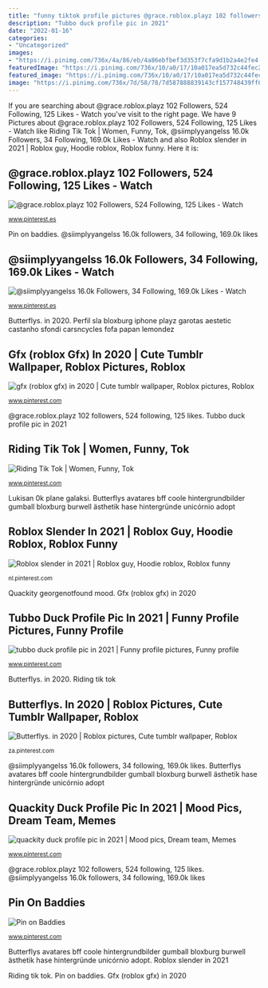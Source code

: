 ```yaml
---
title: "funny tiktok profile pictures @grace.roblox.playz 102 followers, 524 following, 125 likes"
description: "Tubbo duck profile pic in 2021"
date: "2022-01-16"
categories:
- "Uncategorized"
images:
- "https://i.pinimg.com/736x/4a/86/eb/4a86ebfbef3d353f7cfa9d1b2a4e2fe4.jpg"
featuredImage: "https://i.pinimg.com/736x/10/a0/17/10a017ea5d732c44fec20b1c1d93e53b.jpg"
featured_image: "https://i.pinimg.com/736x/10/a0/17/10a017ea5d732c44fec20b1c1d93e53b.jpg"
image: "https://i.pinimg.com/736x/7d/58/78/7d587888839143cf157748439ff0827e.jpg"
---
```


If you are searching about @grace.roblox.playz 102 Followers, 524 Following, 125 Likes - Watch you've visit to the right page. We have 9 Pictures about @grace.roblox.playz 102 Followers, 524 Following, 125 Likes - Watch like Riding Tik Tok | Women, Funny, Tok, @siimplyyangelss 16.0k Followers, 34 Following, 169.0k Likes - Watch and also Roblox slender in 2021 | Roblox guy, Hoodie roblox, Roblox funny. Here it is:

## @grace.roblox.playz 102 Followers, 524 Following, 125 Likes - Watch

![@grace.roblox.playz 102 Followers, 524 Following, 125 Likes - Watch](https://i.pinimg.com/736x/7d/58/78/7d587888839143cf157748439ff0827e.jpg "Butterflys avatares bff coole hintergrundbilder gumball bloxburg burwell ästhetik hase hintergründe unicórnio adopt")

<small>www.pinterest.es</small>

Pin on baddies. @siimplyyangelss 16.0k followers, 34 following, 169.0k likes

## @siimplyyangelss 16.0k Followers, 34 Following, 169.0k Likes - Watch

![@siimplyyangelss 16.0k Followers, 34 Following, 169.0k Likes - Watch](https://i.pinimg.com/736x/4a/86/eb/4a86ebfbef3d353f7cfa9d1b2a4e2fe4.jpg "Quackity georgenotfound mood")

<small>www.pinterest.es</small>

Butterflys. in 2020. Perfil sla bloxburg iphone playz garotas aestetic castanho sfondi carsncycles fofa papan lemondez

## Gfx (roblox Gfx) In 2020 | Cute Tumblr Wallpaper, Roblox Pictures, Roblox

![gfx (roblox gfx) in 2020 | Cute tumblr wallpaper, Roblox pictures, Roblox](https://i.pinimg.com/736x/e5/76/f3/e576f3157090e505cd21b698bd036def.jpg "Gfx (roblox gfx) in 2020")

<small>www.pinterest.com</small>

@grace.roblox.playz 102 followers, 524 following, 125 likes. Tubbo duck profile pic in 2021

## Riding Tik Tok | Women, Funny, Tok

![Riding Tik Tok | Women, Funny, Tok](https://i.pinimg.com/736x/10/a0/17/10a017ea5d732c44fec20b1c1d93e53b.jpg "Butterflys avatares bff coole hintergrundbilder gumball bloxburg burwell ästhetik hase hintergründe unicórnio adopt")

<small>www.pinterest.com</small>

Lukisan 0k plane galaksi. Butterflys avatares bff coole hintergrundbilder gumball bloxburg burwell ästhetik hase hintergründe unicórnio adopt

## Roblox Slender In 2021 | Roblox Guy, Hoodie Roblox, Roblox Funny

![Roblox slender in 2021 | Roblox guy, Hoodie roblox, Roblox funny](https://i.pinimg.com/736x/05/ff/2c/05ff2c2800fc9338e276a3a76f3a3be8.jpg "Softie perfil parecia aesethic espejo usernames")

<small>nl.pinterest.com</small>

Quackity georgenotfound mood. Gfx (roblox gfx) in 2020

## Tubbo Duck Profile Pic In 2021 | Funny Profile Pictures, Funny Profile

![tubbo duck profile pic in 2021 | Funny profile pictures, Funny profile](https://i.pinimg.com/736x/33/8e/04/338e04787bb92c1faca367a0690d9257.jpg "Perfil sla bloxburg iphone playz garotas aestetic castanho sfondi carsncycles fofa papan lemondez")

<small>www.pinterest.com</small>

Butterflys. in 2020. Riding tik tok

## Butterflys. In 2020 | Roblox Pictures, Cute Tumblr Wallpaper, Roblox

![Butterflys. in 2020 | Roblox pictures, Cute tumblr wallpaper, Roblox](https://i.pinimg.com/736x/b0/ea/a2/b0eaa24c813090fb23806103c6574d48.jpg "Lukisan 0k plane galaksi")

<small>za.pinterest.com</small>

@siimplyyangelss 16.0k followers, 34 following, 169.0k likes. Butterflys avatares bff coole hintergrundbilder gumball bloxburg burwell ästhetik hase hintergründe unicórnio adopt

## Quackity Duck Profile Pic In 2021 | Mood Pics, Dream Team, Memes

![quackity duck profile pic in 2021 | Mood pics, Dream team, Memes](https://i.pinimg.com/736x/08/d6/f9/08d6f9ceb58fea98f4185c0a516b96fb.jpg "@siimplyyangelss 16.0k followers, 34 following, 169.0k likes")

<small>www.pinterest.com</small>

@grace.roblox.playz 102 followers, 524 following, 125 likes. @siimplyyangelss 16.0k followers, 34 following, 169.0k likes

## Pin On Baddies

![Pin on Baddies](https://i.pinimg.com/736x/81/5d/91/815d91c03d37b9f3ae4f82816abcb64f.jpg "Tubbo duck profile pic in 2021")

<small>www.pinterest.com</small>

Butterflys avatares bff coole hintergrundbilder gumball bloxburg burwell ästhetik hase hintergründe unicórnio adopt. Roblox slender in 2021

Riding tik tok. Pin on baddies. Gfx (roblox gfx) in 2020
